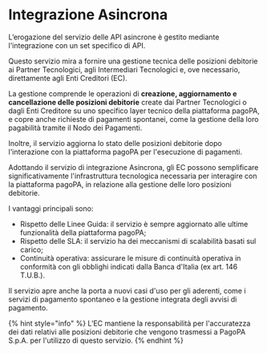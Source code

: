 # Integrazione Asincrona

L’erogazione del servizio delle API asincrone è gestito mediante l'integrazione con un set specifico di API.&#x20;

Questo servizio mira a fornire una gestione tecnica delle posizioni debitorie ai Partner Tecnologici, agli Intermediari Tecnologici e, ove necessario, direttamente agli Enti Creditori (EC).&#x20;

La gestione comprende le operazioni di **creazione, aggiornamento e cancellazione delle posizioni debitorie** create dai Partner Tecnologici o dagli Enti Creditore su uno specifico layer tecnico della piattaforma pagoPA, e copre anche richieste di pagamenti spontanei, come la gestione della loro pagabilità tramite il Nodo dei Pagamenti.&#x20;

Inoltre, il servizio aggiorna lo stato delle posizioni debitorie dopo l'interazione con la piattaforma pagoPA per l'esecuzione di pagamenti.

Adottando il servizio di integrazione Asincrona, gli EC possono semplificare significativamente l'infrastruttura tecnologica necessaria per interagire con la piattaforma pagoPA, in relazione alla gestione delle loro posizioni debitorie.&#x20;

I vantaggi principali sono:

* Rispetto delle Linee Guida: il servizio è sempre aggiornato alle ultime funzionalità della piattaforma pagoPA;
* Rispetto delle SLA: il servizio ha dei meccanismi di scalabilità basati sul carico;
* Continuità operativa: assicurare le misure di continuità operativa in conformità con gli obblighi indicati dalla Banca d'Italia (ex art. 146 T.U.B.).

Il servizio apre anche la porta a nuovi casi d'uso per gli aderenti, come i servizi di pagamento spontaneo e la gestione integrata degli avvisi di pagamento.&#x20;



{% hint style="info" %}
L’EC mantiene la responsabilità per l'accuratezza dei dati relativi alle posizioni debitorie che vengono trasmessi a PagoPA S.p.A. per l'utilizzo di questo servizio.
{% endhint %}

